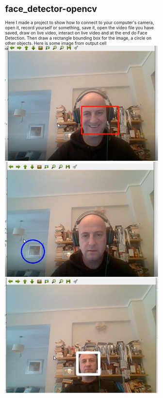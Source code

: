 # face_detector-opencv

Here I made a project to show how to connect to your computer's camera, open it, record yourself or something, save it, open the video file you have saved, draw on live video, interact on live video and at the end do Face Detection. Then draw a rectangle bounding box for the image, a circle on other objects. Here is some image from output cell      
![img1](img/1.jpg "Face")
![img2](img/2.jpg "Object")
![img3](img/3.jpg "Face bounding box")
